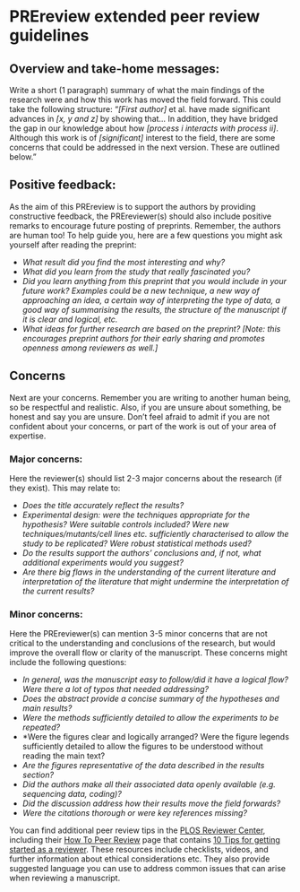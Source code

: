# PREreview extended peer review guidelines

## Overview and take-home messages:
Write a short (1 paragraph) summary of what the main findings of the research were and how this work has moved the field forward. 
This could take the following structure:
“*[First author]* et al. have made significant advances in *[x, y and z]* by showing that… In addition, they have bridged the gap in 
our knowledge about how *[process i interacts with process ii]*. Although this work is of *[significant]* interest to the field, there 
are some concerns that could be addressed in the next version. These are outlined below.”

## Positive feedback:
As the aim of this PREreview is to support the authors by providing constructive feedback, the PREreviewer(s) should also 
include positive remarks to encourage future posting of preprints. Remember, the authors are human too! To help guide you, here are a 
few questions you might ask yourself after reading the preprint:

* *What result did you find the most interesting and why?*  
* *What did you learn from the study that really fascinated you?*  
* *Did you learn anything from this preprint that you would include in your future work? Examples could be a new technique, 
a new way of approaching an idea, a certain way of interpreting the type of data, a good way of summarising the results, 
the structure of the manuscript if it is clear and logical, etc.*  
* *What ideas for further research are based on the preprint? [Note: this encourages preprint authors for their early sharing 
and promotes openness among reviewers as well.]*

## Concerns
Next are your concerns. Remember you are writing to another human being, so be respectful and realistic. Also, if you are unsure about 
something, be honest and say you are unsure. Don’t feel afraid to admit if you are not confident about your concerns, or part of the work 
is out of your area of expertise.

### Major concerns:
Here the reviewer(s) should list 2-3 major concerns about the research (if they exist). This may relate to:

* *Does the title accurately reflect the results?*  
* *Experimental design: were the techniques appropriate for the hypothesis? Were suitable controls included? 
Were new techniques/mutants/cell lines etc. sufficiently characterised to allow the study to be replicated? Were robust statistical 
methods used?*  
* *Do the results support the authors’ conclusions and, if not, what additional experiments would you suggest?*  
* *Are there big flaws in the understanding of the current literature and interpretation of the literature that might undermine the 
interpretation of the current results?*  

### Minor concerns:
Here the PREreviewer(s) can mention 3-5 minor concerns that are not critical to the understanding and conclusions of the research, but would improve the overall flow or clarity of the manuscript. These concerns might include the following questions:

* *In general, was the manuscript easy to follow/did it have a logical flow? Were there a lot of typos that needed addressing?*  
* *Does the abstract provide a concise summary of the hypotheses and main results?*  
* *Were the methods sufficiently detailed to allow the experiments to be repeated?*  
* *Were the figures clear and logically arranged? Were the figure legends sufficiently detailed to allow the figures to be understood without reading the main text?
* *Are the figures representative of the data described in the results section?*  
* *Did the authors make all their associated data openly available (e.g. sequencing data, coding)?*  
* *Did the discussion address how their results move the field forwards?*  
* *Were the citations thorough or were key references missing?*  

You can find additional peer review tips in the [PLOS Reviewer Center](http://reviewers.plos.org/), including their 
[How To Peer Review](http://reviewers.plos.org/resources/#how-to-review) page that contains [10 
Tips for getting started as a reviewer](http://reviewers.plos.org/resources/10-tips-for-getting-started-as-a-reviewer/). 
These resources include checklists, videos, and further information about ethical considerations 
etc. They also provide suggested language you can use to address common issues that can arise when reviewing a manuscript.
